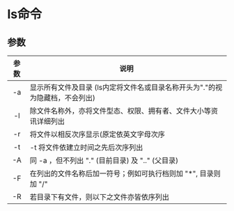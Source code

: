 

# ls命令

## 参数


| 参数 | 说明 |
|:-:|-|
| -a | 显示所有文件及目录 (ls内定将文件名或目录名称开头为"."的视为隐藏档，不会列出) |
| -l | 除文件名称外，亦将文件型态、权限、拥有者、文件大小等资讯详细列出 |
| -r | 将文件以相反次序显示(原定依英文字母次序 |
| -t | -t 将文件依建立时间之先后次序列出 |
| -A | 同 -a ，但不列出 "." (目前目录) 及 ".." (父目录) |
| -F | 在列出的文件名称后加一符号；例如可执行档则加 "*", 目录则加 "/" |
| -R | 若目录下有文件，则以下之文件亦皆依序列出 |

